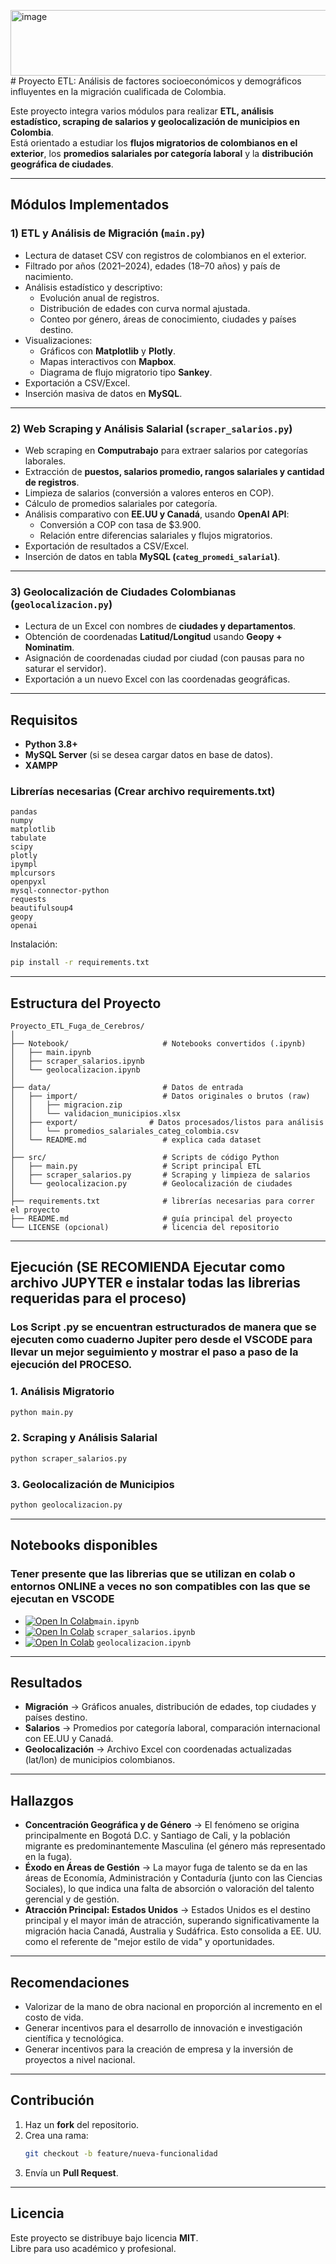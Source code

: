 <img width="1061" height="105" alt="image" src="https://github.com/user-attachments/assets/c083bb1f-8116-457c-98a7-0f7b78293861" />#  Proyecto ETL: Análisis de factores socioeconómicos y demográficos influyentes en la migración cualificada de Colombia.

Este proyecto integra varios módulos para realizar **ETL, análisis estadístico, scraping de salarios y geolocalización de municipios en Colombia**.  
Está orientado a estudiar los **flujos migratorios de colombianos en el exterior**, los **promedios salariales por categoría laboral** y la **distribución geográfica de ciudades**.  

---

##  Módulos Implementados

### 1) ETL y Análisis de Migración (`main.py`)
- Lectura de dataset CSV con registros de colombianos en el exterior.  
- Filtrado por años (2021–2024), edades (18–70 años) y país de nacimiento.  
- Análisis estadístico y descriptivo:
  - Evolución anual de registros.  
  - Distribución de edades con curva normal ajustada.  
  - Conteo por género, áreas de conocimiento, ciudades y países destino.  
- Visualizaciones:
  - Gráficos con **Matplotlib** y **Plotly**.  
  - Mapas interactivos con **Mapbox**.  
  - Diagrama de flujo migratorio tipo **Sankey**.  
- Exportación a CSV/Excel.  
- Inserción masiva de datos en **MySQL**.  

---

### 2) Web Scraping y Análisis Salarial (`scraper_salarios.py`)
- Web scraping en **Computrabajo** para extraer salarios por categorías laborales.  
- Extracción de **puestos, salarios promedio, rangos salariales y cantidad de registros**.  
- Limpieza de salarios (conversión a valores enteros en COP).  
- Cálculo de promedios salariales por categoría.  
- Análisis comparativo con **EE.UU y Canadá**, usando **OpenAI API**:
  - Conversión a COP con tasa de $3.900.  
  - Relación entre diferencias salariales y flujos migratorios.  
- Exportación de resultados a CSV/Excel.  
- Inserción de datos en tabla **MySQL (`categ_promedi_salarial`)**.  

---

### 3) Geolocalización de Ciudades Colombianas (`geolocalizacion.py`)
- Lectura de un Excel con nombres de **ciudades y departamentos**.  
- Obtención de coordenadas **Latitud/Longitud** usando **Geopy + Nominatim**.  
- Asignación de coordenadas ciudad por ciudad (con pausas para no saturar el servidor).  
- Exportación a un nuevo Excel con las coordenadas geográficas.  

---

##  Requisitos

- **Python 3.8+**  
- **MySQL Server** (si se desea cargar datos en base de datos). 
- **XAMPP**

### Librerías necesarias **(Crear archivo requirements.txt)**

```
pandas
numpy
matplotlib
tabulate
scipy
plotly
ipympl
mplcursors
openpyxl
mysql-connector-python
requests
beautifulsoup4
geopy
openai  
```

Instalación:

```bash
pip install -r requirements.txt
```

---

## Estructura del Proyecto

```
Proyecto_ETL_Fuga_de_Cerebros/
│
├── Notebook/                     # Notebooks convertidos (.ipynb)
│   ├── main.ipynb
│   ├── scraper_salarios.ipynb
│   └── geolocalizacion.ipynb
│
├── data/                         # Datos de entrada
│   ├── import/                   # Datos originales o brutos (raw)
│   │   ├── migracion.zip
│   │   └── validacion_municipios.xlsx
│   ├── export/                # Datos procesados/listos para análisis
│   │   └── promedios_salariales_categ_colombia.csv
│   └── README.md                 # explica cada dataset
│
├── src/                          # Scripts de código Python
│   ├── main.py                   # Script principal ETL
│   ├── scraper_salarios.py       # Scraping y limpieza de salarios
│   └── geolocalizacion.py        # Geolocalización de ciudades
│
├── requirements.txt              # librerías necesarias para correr el proyecto
├── README.md                     # guía principal del proyecto
└── LICENSE (opcional)            # licencia del repositorio

```

---

## Ejecución (SE RECOMIENDA Ejecutar como archivo JUPYTER e instalar todas las librerias requeridas para el proceso) 

### Los Script .py se encuentran estructurados de manera que se ejecuten como cuaderno Jupiter pero desde el VSCODE para llevar un mejor seguimiento y mostrar el paso a paso de la ejecución del PROCESO.

### 1. **Análisis Migratorio**
```bash
python main.py
```

### 2. **Scraping y Análisis Salarial**
```bash
python scraper_salarios.py
```

### 3. **Geolocalización de Municipios**
```bash
python geolocalizacion.py
```
---

## Notebooks disponibles 

### Tener presente que las librerias que se utilizan en colab o entornos ONLINE a veces no son compatibles con las que se ejecutan en VSCODE
- [![Open In Colab](https://colab.research.google.com/assets/colab-badge.svg)](https://colab.research.google.com/github/carlostrujillo-academy/Proyecto_ETL_Fuga_de_Cerebros/blob/main/Notebook/main.ipynb)`main.ipynb`
- [![Open In Colab](https://colab.research.google.com/assets/colab-badge.svg)](https://colab.research.google.com/github/carlostrujillo-academy/Proyecto_ETL_Fuga_de_Cerebros/blob/main/Notebook/Scrapean_Computrabajo.ipynb) `scraper_salarios.ipynb`
- [![Open In Colab](https://colab.research.google.com/assets/colab-badge.svg)](https://colab.research.google.com/github/carlostrujillo-academy/Proyecto_ETL_Fuga_de_Cerebros/blob/main/Notebook/Coordenadas_munici.ipynb) `geolocalizacion.ipynb`

---

## Resultados

- **Migración** → Gráficos anuales, distribución de edades, top ciudades y países destino.  
- **Salarios** → Promedios por categoría laboral, comparación internacional con EE.UU y Canadá.  
- **Geolocalización** → Archivo Excel con coordenadas actualizadas (lat/lon) de municipios colombianos.  

---

## Hallazgos

- **Concentración Geográfica y de Género** → El fenómeno se origina principalmente en Bogotá D.C. y Santiago de Cali, y la población migrante es predominantemente Masculina (el género más representado en la fuga).
- **Éxodo en Áreas de Gestión** → La mayor fuga de talento se da en las áreas de Economía, Administración y Contaduría (junto con las Ciencias Sociales), lo que indica una falta de absorción o valoración del talento gerencial y de gestión.  
- **Atracción Principal: Estados Unidos** → Estados Unidos es el destino principal y el mayor imán de atracción, superando significativamente la migración hacia Canadá, Australia y Sudáfrica. Esto consolida a EE. UU. como el referente de "mejor estilo de vida" y oportunidades.

---

## Recomendaciones

- Valorizar de la mano de obra nacional en proporción al incremento en el costo de vida.
- Generar incentivos para el desarrollo de innovación e investigación científica y tecnológica.
- Generar incentivos para la creación de empresa y la inversión de proyectos a nivel nacional.

---

## Contribución

1. Haz un **fork** del repositorio.  
2. Crea una rama:  
   ```bash
   git checkout -b feature/nueva-funcionalidad
   ```  
3. Envía un **Pull Request**.  

---

## Licencia

Este proyecto se distribuye bajo licencia **MIT**.  
Libre para uso académico y profesional.  

